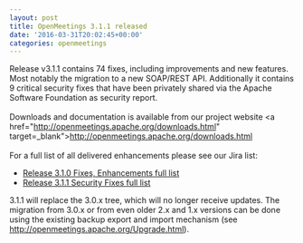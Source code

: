 ```yaml
---
layout: post
title: OpenMeetings 3.1.1 released
date: '2016-03-31T20:02:45+00:00'
categories: openmeetings
---
```

Release v3.1.1 contains 74 fixes, including improvements and new features. Most notably the migration to a new SOAP/REST API.
Additionally it contains 9 critical security fixes that have been privately shared via the Apache Software Foundation as security report.<br/>
<br/>
Downloads and documentation is available from our project website <a href="http://openmeetings.apache.org/downloads.html" target=_blank">http://openmeetings.apache.org/downloads.html</a><br/>
<br/>
For a full list of all delivered enhancements please see our Jira list:<br/>
<ul>
<li><a href="https://issues.apache.org/jira/browse/OPENMEETINGS-1292?jql=project%20%3D%20OPENMEETINGS%20AND%20resolution%20%3D%20Fixed%20AND%20fixVersion%20%3D%203.1.0%20ORDER%20BY%20due%20ASC%2C%20priority%20DESC%2C%20created%20ASC" target=_blank">Release 3.1.0 Fixes, Enhancements full list</a></li>
<li><a href="https://issues.apache.org/jira/browse/OPENMEETINGS-1351?jql=project%20%3D%20OPENMEETINGS%20AND%20resolution%20%3D%20Fixed%20AND%20fixVersion%20%3D%203.1.1%20ORDER%20BY%20due%20ASC%2C%20priority%20DESC%2C%20created%20ASC" target=_blank">Release 3.1.1 Security Fixes full list</a></li>
</ul>

3.1.1 will replace the 3.0.x tree, which will no longer receive updates. The migration from 3.0.x or from even older 2.x and 1.x versions can be done using the existing backup export and import mechanism (see <a href="http://openmeetings.apache.org/Upgrade.html" target="_blank">http://openmeetings.apache.org/Upgrade.html</a>).<br/>

